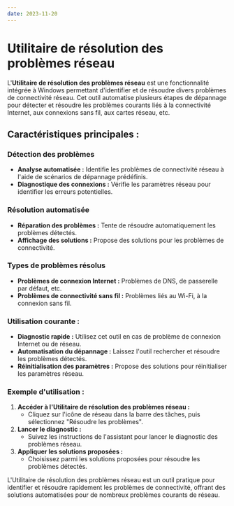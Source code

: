 ```yaml
---
date: 2023-11-20
---
```

# Utilitaire de résolution des problèmes réseau

L'**Utilitaire de résolution des problèmes réseau** est une fonctionnalité intégrée à Windows permettant d'identifier et de résoudre divers problèmes de connectivité réseau. Cet outil automatise plusieurs étapes de dépannage pour détecter et résoudre les problèmes courants liés à la connectivité Internet, aux connexions sans fil, aux cartes réseau, etc.

## Caractéristiques principales :

### Détection des problèmes

- **Analyse automatisée :** Identifie les problèmes de connectivité réseau à l'aide de scénarios de dépannage prédéfinis.
- **Diagnostique des connexions :** Vérifie les paramètres réseau pour identifier les erreurs potentielles.

### Résolution automatisée

- **Réparation des problèmes :** Tente de résoudre automatiquement les problèmes détectés.
- **Affichage des solutions :** Propose des solutions pour les problèmes de connectivité.

### Types de problèmes résolus

- **Problèmes de connexion Internet :** Problèmes de DNS, de passerelle par défaut, etc.
- **Problèmes de connectivité sans fil :** Problèmes liés au Wi-Fi, à la connexion sans fil.

### Utilisation courante :

- **Diagnostic rapide :** Utilisez cet outil en cas de problème de connexion Internet ou de réseau.
- **Automatisation du dépannage :** Laissez l'outil rechercher et résoudre les problèmes détectés.
- **Réinitialisation des paramètres :** Propose des solutions pour réinitialiser les paramètres réseau.

### Exemple d'utilisation :

1. **Accéder à l'Utilitaire de résolution des problèmes réseau :**
    - Cliquez sur l'icône de réseau dans la barre des tâches, puis sélectionnez "Résoudre les problèmes".
2. **Lancer le diagnostic :**
    - Suivez les instructions de l'assistant pour lancer le diagnostic des problèmes réseau.
3. **Appliquer les solutions proposées :**
    - Choisissez parmi les solutions proposées pour résoudre les problèmes détectés.

L'Utilitaire de résolution des problèmes réseau est un outil pratique pour identifier et résoudre rapidement les problèmes de connectivité, offrant des solutions automatisées pour de nombreux problèmes courants de réseau.